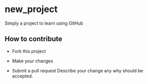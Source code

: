 # new_project
Simply a project to learn using GitHub

## How to contribute

- Fork this project

- Make your changes
- Submit a pull request
      Describe your change any why should be accepted.
      
    
